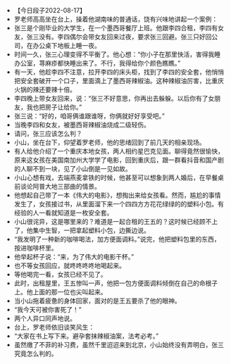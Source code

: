 - 【今日段子2022-08-17】
- 罗老师高高坐在台上，操着他湖南味的普通话，饶有兴味地讲起一个案例：
- 张三是个刚毕业的大学生，在一个墨西哥餐厅上班。他跟李四合租，李四有女友，张三没有。李四偶尔会带女友回来过夜，要求张三回避。张三只好回公司，在办公桌下地板上睡一夜。
- 时间一久，张三心理变得不平衡了。他心想：“你小子在那里快活，害得我睡办公室，荨麻疹都快睡出来了。不行，我得给你个颜色瞧瞧。”
- 有一天，他趁李四不注意，拉开李四的床头柜，找到了李四的安全套，他悄悄把安全套破开一个口子，里面滴上了墨西哥辣椒油。这种辣椒油厉害，比重庆火锅的辣还要辣十倍。
- 李四晚上带女友回来，说：“张三不好意思，你再出去躲躲。以后你有了女朋友，我也把房子让给你。” 
- 张三说：“好的，咱哥俩谁跟谁呀，你俩就好好享受吧。”
- 当晚李四和女友，被墨西哥辣椒油烧成二级轻伤。
- 请问，张三应该怎么判？
- 小山，坐在台下，仰望着罗老师，他的思绪回到了前几天的相亲现场。
- 有人给他介绍了一个重庆本地女孩，两人相约星巴克见面。聊得竟然很愉快，原来这女孩在美国南加州大学学了电影，回到重庆后，跟一群看抖音和国产剧的人聊不到一块，见了小山倒是一见如故。
- 小山心想有戏，去端燕麦拿铁的时候，他甚至可以想象到两人婚后，在早餐桌前谈论阿普大地三部曲的情景。
- 他想起自己带了一本《伟大的电影》，想掏出来给女孩看。然而，尴尬的事情发生了，女孩接过书，从里面溜下来一个四四方方花花绿绿的的塑料小包。有经验的人一看就知道是一枚安全套。
- 小山很诧异，这是哪里来的？难道是一起合租的王五的？这时候已经顾不上了，他集中生智，一把拿起塑料小包，边撕边说。
- “我发明了一种新的咖啡喝法，加方便面调料。”说完，他把塑料包里的东西，按进咖啡杯里。
- 他举起杯子说：“来，为了伟大的电影干杯。”
- 也不等女孩回应，就咚咚咚咚地喝起来。
- 等他喝完一看，女孩已经不见了。
- 此时，出租屋里，王五惨叫一声，他把一包方便面调料倾倒在自己的命根子上。他上面的那一位也尖叫起来。
- 当小山拖着疲惫的身体回家，面对的是王五要杀了他的眼神。
- “我今天可被你害死了！”
- 两个人异口同声地说。
- 台上，罗老师依旧谈笑风生：
- “大家在书上写下来。避孕套抹辣椒油案，法考必考。”
- 虽然缴了不菲的补习费，虽然千里迢迢来到北京，小山始终没有弄明白，张三究竟怎么判的。
